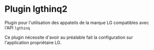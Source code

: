 # Plugin lgthinq2

Plugin pour l'utilisation des appateils de la marque LG compatibles avec l'API `lgthinq`

Ce plugin nécessite d'avoir au préalable fait la configuration sur l'application propriétaire LG.